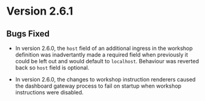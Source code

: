 Version 2.6.1
=============

Bugs Fixed
----------

* In version 2.6.0, the `host` field of an additional ingress in the workshop
  definition was inadvertantly made a required field when previously it could be
  left out and would default to `localhost`. Behaviour was reverted back so
  `host` field is optional.

* In version 2.6.0, the changes to workshop instruction renderers caused the
  dashboard gateway process to fail on startup when workshop instructions were
  disabled.
